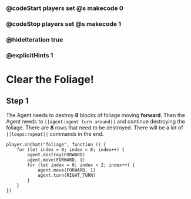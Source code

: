 ### @codeStart players set @s makecode 0
### @codeStop players set @s makecode 1

### @hideIteration true 
### @explicitHints 1


# Clear the Foliage!

## Step 1
The Agent needs to destroy **8** blocks of foliage moving **forward**. Then the Agent needs to ``||agent:agent turn around||`` and continue destroying the foliage. There are **8** rows that need to be destroyed. There will be a lot of ``||loops:repeat||`` commands in the end.

```ghost
player.onChat("foliage", function () {
    for (let index = 0; index < 8; index++) {
        agent.destroy(FORWARD)
        agent.move(FORWARD, 1)
        for (let index = 0; index < 2; index++) {
            agent.move(FORWARD, 1)
            agent.turn(RIGHT_TURN)
        }
    }
})
``` 
